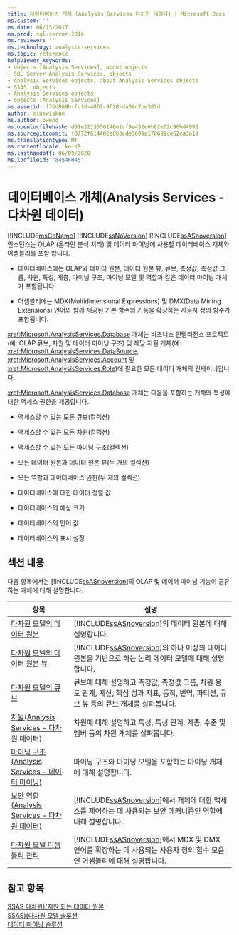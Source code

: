 ```yaml
---
title: 데이터베이스 개체 (Analysis Services 다차원 데이터) | Microsoft Docs
ms.custom: ''
ms.date: 06/13/2017
ms.prod: sql-server-2014
ms.reviewer: ''
ms.technology: analysis-services
ms.topic: reference
helpviewer_keywords:
- objects [Analysis Services], about objects
- SQL Server Analysis Services, objects
- Analysis Services objects, about Analysis Services objects
- SSAS, objects
- Analysis Services objects
- objects [Analysis Services]
ms.assetid: f76d869b-fc1d-4807-9f28-da09c7be382d
author: minewiskan
ms.author: owend
ms.openlocfilehash: d61e3213356146e1cf9e452e0b62e02c96bd4902
ms.sourcegitcommit: f0772f614482e0b3cde3609e178689ce62ca3a19
ms.translationtype: MT
ms.contentlocale: ko-KR
ms.lasthandoff: 06/09/2020
ms.locfileid: "84546045"
---
```

# <a name="database-objects-analysis-services---multidimensional-data"></a>데이터베이스 개체(Analysis Services - 다차원 데이터)
  [!INCLUDE[msCoName](../../../includes/msconame-md.md)] [!INCLUDE[ssNoVersion](../../../includes/ssnoversion-md.md)] [!INCLUDE[ssASnoversion](../../../includes/ssasnoversion-md.md)] 인스턴스는 OLAP (온라인 분석 처리) 및 데이터 마이닝에 사용할 데이터베이스 개체와 어셈블리를 포함 합니다.  
  
-   데이터베이스에는 OLAP와 데이터 원본, 데이터 원본 뷰, 큐브, 측정값, 측정값 그룹, 차원, 특성, 계층, 마이닝 구조, 마이닝 모델 및 역할과 같은 데이터 마이닝 개체가 포함됩니다.  
  
-   어셈블리에는 MDX(Multidimensional Expressions) 및 DMX(Data Mining Extensions) 언어와 함께 제공된 기본 함수의 기능을 확장하는 사용자 정의 함수가 포함됩니다.  
  
 <xref:Microsoft.AnalysisServices.Database> 개체는 비즈니스 인텔리전스 프로젝트(예: OLAP 큐브, 차원 및 데이터 마이닝 구조) 및 해당 지원 개체(예: <xref:Microsoft.AnalysisServices.DataSource>, <xref:Microsoft.AnalysisServices.Account> 및 <xref:Microsoft.AnalysisServices.Role>)에 필요한 모든 데이터 개체의 컨테이너입니다.  
  
 <xref:Microsoft.AnalysisServices.Database> 개체는 다음을 포함하는 개체와 특성에 대한 액세스 권한을 제공합니다.  
  
-   액세스할 수 있는 모든 큐브(컬렉션)  
  
-   액세스할 수 있는 모든 차원(컬렉션)  
  
-   액세스할 수 있는 모든 마이닝 구조(컬렉션)  
  
-   모든 데이터 원본과 데이터 원본 뷰(두 개의 컬렉션)  
  
-   모든 역할과 데이터베이스 권한(두 개의 컬렉션)  
  
-   데이터베이스에 대한 데이터 정렬 값  
  
-   데이터베이스의 예상 크기  
  
-   데이터베이스의 언어 값  
  
-   데이터베이스의 표시 설정  
  
## <a name="in-this-section"></a>섹션 내용  
 다음 항목에서는 [!INCLUDE[ssASnoversion](../../../includes/ssasnoversion-md.md)]의 OLAP 및 데이터 마이닝 기능이 공유하는 개체에 대해 설명합니다.  
  
|항목|설명|  
|-----------|-----------------|  
|[다차원 모델의 데이터 원본](../data-sources-in-multidimensional-models.md)|[!INCLUDE[ssASnoversion](../../../includes/ssasnoversion-md.md)]의 데이터 원본에 대해 설명합니다.|  
|[다차원 모델의 데이터 원본 뷰](../data-source-views-in-multidimensional-models.md)|[!INCLUDE[ssASnoversion](../../../includes/ssasnoversion-md.md)]의 하나 이상의 데이터 원본을 기반으로 하는 논리 데이터 모델에 대해 설명합니다.|  
|[다차원 모델의 큐브](../cubes-in-multidimensional-models.md)|큐브에 대해 설명하고 측정값, 측정값 그룹, 차원 용도 관계, 계산, 핵심 성과 지표, 동작, 번역, 파티션, 큐브 뷰 등의 큐브 개체를 살펴봅니다.|  
|[차원&#40;Analysis Services - 다차원 데이터&#41;](../../multidimensional-models-olap-logical-dimension-objects/dimensions-analysis-services-multidimensional-data.md)|차원에 대해 설명하고 특성, 특성 관계, 계층, 수준 및 멤버 등의 차원 개체를 살펴봅니다.|  
|[마이닝 구조&#40;Analysis Services - 데이터 마이닝&#41;](../../data-mining/mining-structures-analysis-services-data-mining.md)|마이닝 구조와 마이닝 모델을 포함하는 마이닝 개체에 대해 설명합니다.|  
|[보안 역할&#40;Analysis Services - 다차원 데이터&#41;](security-roles-analysis-services-multidimensional-data.md)|[!INCLUDE[ssASnoversion](../../../includes/ssasnoversion-md.md)]에서 개체에 대한 액세스를 제어하는 데 사용되는 보안 메커니즘인 역할에 대해 설명합니다.|  
|[다차원 모델 어셈블리 관리](../multidimensional-model-assemblies-management.md)|[!INCLUDE[ssASnoversion](../../../includes/ssasnoversion-md.md)]에서 MDX 및 DMX 언어를 확장하는 데 사용되는 사용자 정의 함수 모음인 어셈블리에 대해 설명합니다.|  
  
## <a name="see-also"></a>참고 항목  
 [SSAS 다차원&#41;&#40;지원 되는 데이터 원본](../supported-data-sources-ssas-multidimensional.md)   
 [SSAS&#41;&#40;다차원 모델 솔루션](../multidimensional-model-solutions-ssas.md)   
 [데이터 마이닝 솔루션](../../data-mining/data-mining-solutions.md)  
  
  
